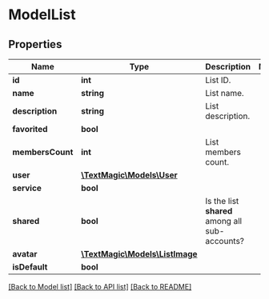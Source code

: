 # ModelList

## Properties
Name | Type | Description | Notes
------------ | ------------- | ------------- | -------------
**id** | **int** | List ID. | 
**name** | **string** | List name. | 
**description** | **string** | List description. | 
**favorited** | **bool** |  | 
**membersCount** | **int** | List members count. | 
**user** | [**\TextMagic\Models\User**](User.md) |  | 
**service** | **bool** |  | 
**shared** | **bool** | Is the list **shared** among all sub-accounts? | 
**avatar** | [**\TextMagic\Models\ListImage**](ListImage.md) |  | 
**isDefault** | **bool** |  | 

[[Back to Model list]](../README.md#documentation-for-models) [[Back to API list]](../README.md#documentation-for-api-endpoints) [[Back to README]](../README.md)



